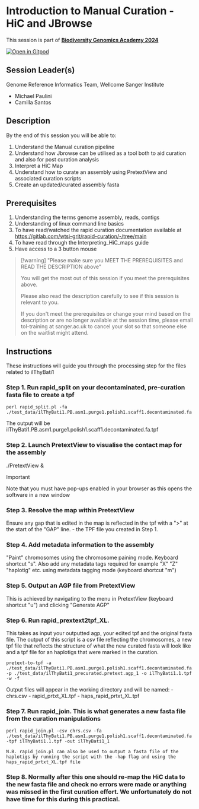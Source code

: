 # Introduction to Manual Curation - HiC and JBrowse

This session is part of [**Biodiversity Genomics Academy 2024**](https://thebgacademyBGA23.org/)

[![Open in Gitpod](https://gitpod.io/button/open-in-gitpod.svg)](https://gitpod.io/#https://github.com/thebgacademy/S2G-manual-curation)

## Session Leader(s)

Genome Reference Informatics Team, Wellcome Sanger Institute

- Michael Paulini
- Camilla Santos

## Description

By the end of this session you will be able to:

1. Understand the Manual curation pipeline
2. Understand how Jbrowse can be utilised as a tool both to  aid curation and also for post curation analysis
3. Interpret a HiC Map
4. Understand how to curate an assembly using PretextView and associated curation scripts
5. Create an updated/curated assembly fasta

## Prerequisites

1. Understanding the terms genome assembly, reads, contigs
2. Understanding of linux command line basics
3. To have read/watched the rapid curation documentation available at <https://gitlab.com/wtsi-grit/rapid-curation/-/tree/main>
4. To have read through the Interpreting_HiC_maps guide
5. Have access to a 3 button mouse

>[!warning] "Please make sure you MEET THE PREREQUISITES and READ THE DESCRIPTION above"
>
>    You will get the most out of this session if you meet the prerequisites above.
>
>    Please also read the description carefully to see if this session is relevant to you.
>    
>    If you don't meet the prerequisites or change your mind based on the description or are no longer available at the session time, please email tol-training at sanger.ac.uk to cancel your slot so that someone else on the waitlist might attend.


## Instructions

These instructions will guide you through the processing step for the files related to ilThyBati1

### Step 1. Run rapid_split on your decontaminated, pre-curation fasta file to create a tpf

```
perl rapid_split.pl -fa ./test_data/ilThyBati1.PB.asm1.purge1.polish1.scaff1.decontaminated.fa
```

The output will be ilThyBati1.PB.asm1.purge1.polish1.scaff1.decontaminated.fa.tpf

### Step 2. Launch PretextView to visualise the contact map for the assembly

./PretextView &

> [!important]
> Note that you must have pop-ups enabled in your browser as this opens the software in a new window

### Step 3. Resolve the map within PretextView
    
Ensure any gap that is edited in the map is reflected in the tpf with a ">" at the start of the "GAP" line. - the TPF file you created in Step 1.

### Step 4. Add metadata information to the assembly

"Paint" chromosomes using the chromosome paining mode. Keyboard shortcut "s". Also add any metadata tags required for example "X" "Z" "haplotig" etc. using metadata tagging mode (keyboard shortcut "m")

### Step 5. Output an AGP file from PretextView

This is achieved by navigating to the menu in PretextView (keyboard shortcut "u") and clicking "Generate AGP" 

### Step 6. Run rapid_prextext2tpf_XL. 

This takes as input your outputted agp, your edited tpf and the original fasta file. The output of this script is a csv file reflecting the chromosomes, a new tpf file that reflects the structure of what the new curated fasta will look like and a tpf file for an haplotigs that were marked in the curation.

```
pretext-to-tpf -a ./test_data/ilThyBati1.PB.asm1.purge1.polish1.scaff1.decontaminated.fa.tpf -p ./test_data/ilThyBati1_precurated.pretext.agp_1 -o ilThyBati1.1.tpf -w -f
```

Output files will appear in the working directory and will be named: 
    - chrs.csv
    - rapid_prtxt_XL.tpf
    - haps_rapid_prtxt_XL.tpf 

### Step 7. Run rapid_join. This is what generates a new fasta file from the curation manipulations

```
perl rapid_join.pl -csv chrs.csv -fa ./test_data/ilThyBati1.PB.asm1.purge1.polish1.scaff1.decontaminated.fa -tpf ilThyBati1.1.tpf -out ilThyBati1_1 

N.B. rapid_join.pl can also be used to output a fasta file of the haplotigs by running the script with the -hap flag and using the haps_rapid_prtxt_XL.tpf file
```

### Step 8. Normally after this one should re-map the HiC data to the new fasta file and check no errors were made or anything was missed in the first curation effort. We unfortunately do not have time for this during this practical. 
